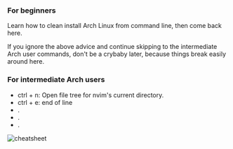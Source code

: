 ### For beginners

Learn how to clean install Arch Linux from command line, then come back here.

If you ignore the above advice and continue skipping to the intermediate Arch user commands, don't be a crybaby later, because things break easily around here.

### For intermediate Arch users

- ctrl + n: Open file tree for nvim's current directory.
- ctrl + e: end of line
- .
- .
- .

![cheatsheet](https://github.com/DCRUSTODC/nvim-dots/assets/76242518/7a52e7bb-bf7c-48d0-938f-fbb61391141b)
